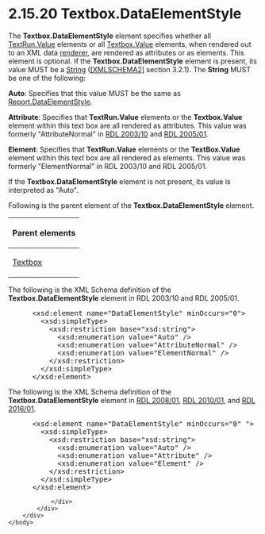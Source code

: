 <html dir="LTR" xmlns:mshelp="http://msdn.microsoft.com/mshelp" xmlns:ddue="http://ddue.schemas.microsoft.com/authoring/2003/5" xmlns:xlink="http://www.w3.org/1999/xlink" xmlns:tool="http://www.microsoft.com/tooltip">
    <head>
        <meta http-equiv="Content-Type" content="text/html; CHARSET=utf-8"></meta>
        <meta name="save" content="history"></meta>
        <title>2.15.20 Textbox.DataElementStyle</title>
        <xml>
            <mshelp:toctitle title="2.15.20 Textbox.DataElementStyle"></mshelp:toctitle>
            <mshelp:rltitle title="[MS-RDL]: Textbox.DataElementStyle"></mshelp:rltitle>
            <mshelp:keyword index="A" term="6c66847e-f8fb-4a21-ae55-0cc617ce30d5"></mshelp:keyword>
            <mshelp:attr name="DCSext.ContentType" value="open specification"></mshelp:attr>
            <mshelp:attr name="AssetID" value="6c66847e-f8fb-4a21-ae55-0cc617ce30d5"></mshelp:attr>
            <mshelp:attr name="TopicType" value="kbRef"></mshelp:attr>
            <mshelp:attr name="DCSext.Title" value="[MS-RDL]: Textbox.DataElementStyle" />
        </xml>
    </head>
    <body>
        <div id="header">
            <h1 class="heading">2.15.20 Textbox.DataElementStyle</h1>
        </div>
        <div id="mainSection">
            <div id="mainBody">
                <div id="allHistory" class="saveHistory"></div>
                <div id="sectionSection0" class="section" name="collapseableSection">
                    

<p>The <b>Textbox.DataElementStyle</b> element specifies
whether all <a href="99982bda-2dd1-4626-b8ef-da888d95f4ff.htm">TextRun.Value</a>
elements or all <a href="2c55aa61-e69e-41fe-9f23-9440eea9ed65.htm">Textbox.Value</a>
elements, when rendered out to an XML data <a href="b2482b3f-74ab-4ca8-a9e5-c07955011743.htm#gt_7b530e76-07fb-4f2d-a885-a60db51b2214">renderer</a>, are rendered as
attributes or as elements. This element is optional. If the <b>Textbox.DataElementStyle</b>
element is present, its value MUST be a <a href="1ed81ef3-a683-45e3-aaad-bd2bbe71bc3d.htm">String</a> (<a href="https://go.microsoft.com/fwlink/?LinkId=90610">[XMLSCHEMA2]</a> section
3.2.1). The <b>String</b> MUST be one of the following:</p>

<p><b>Auto</b>: Specifies that this value MUST be the
same as <a href="755cb19a-75f2-4110-af48-fec4002cf3cc.htm">Report.DataElementStyle</a>.</p>

<p><b>Attribute</b>: Specifies that <b>TextRun.Value</b>
elements or the <b>Textbox.Value</b> element within this text box are all
rendered as attributes. This value was formerly &quot;AttributeNormal&quot; in <a href="a7e2ad00-07c8-4f6d-80ab-3ad55df7b233.htm">RDL 2003/10</a> and <a href="3ebe2912-4958-4832-b391-cad1f5e13338.htm">RDL 2005/01</a>.</p>

<p><b>Element</b>: Specifies that <b>TextRun.Value</b>
elements or the <b>TextBox.Value</b> element within this text box are all
rendered as elements. This value was formerly &quot;ElementNormal&quot; in
RDL 2003/10 and RDL 2005/01.</p>

<p>If the <b>Textbox.DataElementStyle</b> element is not
present, its value is interpreted as &quot;Auto&quot;.</p>

<p>Following is the parent element of the <b>Textbox.DataElementStyle</b>
element.</p>

<table>
 <thead>
  <tr>
   <th>
   <p>Parent elements</p>
   </th>
  </tr>
 </thead>
 <tr>
  <td>
  <p><a href="469d0032-b5ec-43d9-ab36-d3a88b9cc1f6.htm">Textbox</a></p>
  </td>
 </tr>
</table>

<p>The following is the XML Schema definition of the <b>Textbox.DataElementStyle</b>
element in RDL 2003/10 and RDL 2005/01.</p>

<dl>
<dd>
<div><pre> &lt;xsd:element name=&quot;DataElementStyle&quot; minOccurs=&quot;0&quot;&gt;
   &lt;xsd:simpleType&gt;
     &lt;xsd:restriction base=&quot;xsd:string&quot;&gt;
       &lt;xsd:enumeration value=&quot;Auto&quot; /&gt;
       &lt;xsd:enumeration value=&quot;AttributeNormal&quot; /&gt;
       &lt;xsd:enumeration value=&quot;ElementNormal&quot; /&gt;
     &lt;/xsd:restriction&gt;
   &lt;/xsd:simpleType&gt;
 &lt;/xsd:element&gt;
</pre></div>
</dd></dl>

<p>The following is the XML Schema definition of the <b>Textbox.DataElementStyle</b>
element in <a href="1e855f94-4617-47e4-b89e-0856c6cb420f.htm">RDL 2008/01</a>,
<a href="3428e690-a348-4ec7-8a6a-8efb42d2cdee.htm">RDL 2010/01</a>, and <a href="52ce3983-2bfc-4e72-9359-42aaf5fe4509.htm">RDL 2016/01</a>.</p>

<dl>
<dd>
<div><pre> &lt;xsd:element name=&quot;DataElementStyle&quot; minOccurs=&quot;0&quot; &quot;&gt;
   &lt;xsd:simpleType&gt;
     &lt;xsd:restriction base=&quot;xsd:string&quot;&gt;
       &lt;xsd:enumeration value=&quot;Auto&quot; /&gt;
       &lt;xsd:enumeration value=&quot;Attribute&quot; /&gt;
       &lt;xsd:enumeration value=&quot;Element&quot; /&gt;
     &lt;/xsd:restriction&gt;
   &lt;/xsd:simpleType&gt;
 &lt;/xsd:element&gt;
</pre></div>
</dd></dl>


                </div>
            </div>
        </div>
    </body>
</html>